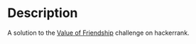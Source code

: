 # Description

A solution to the [Value of Friendship](https://www.hackerrank.com/contests/w28/challenges/value-of-friendship)
challenge on hackerrank.
